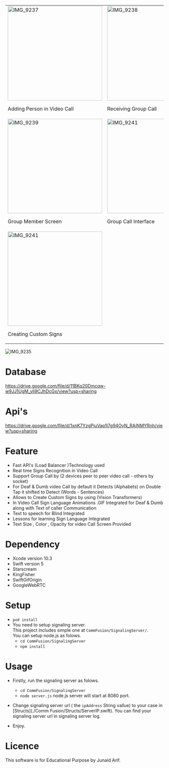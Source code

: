<table>
  <tr>
    <td>
      <img src="https://github.com/junaidbackspace/Video-Call-Sign-Language-Recognition-ASL---BSL-/assets/88697352/6b6cf6b4-9ca7-43a4-a9ee-f026ca3d0f8f" alt="IMG_9237" width="300">
      <p>Adding Person in Video Call</p>
    </td>
    <td>
      <img src="https://github.com/junaidbackspace/Video-Call-Sign-Language-Recognition-ASL---BSL-/assets/88697352/8b5e19fc-75ef-4ba4-81fd-1c80e6a5c4f6" alt="IMG_9238" width="300">
      <p>Receiving Group Call</p>
    </td>
  </tr>
  <tr>
    <td>
      <img src="https://github.com/junaidbackspace/Video-Call-Sign-Language-Recognition-ASL---BSL-/assets/88697352/b54168d7-9afd-4b27-8607-137709cf686d" alt="IMG_9239" width="300">
      <p>Group Member Screen</p>
    </td>
    <td>
      <img src="https://github.com/junaidbackspace/Video-Call-Sign-Language-Recognition-ASL---BSL-/assets/88697352/a24bb2b0-c4af-479d-9020-516b99dbb86d" alt="IMG_9241" width="300">
      <p>Group Call Interface</p>
    </td>
  </tr>
  <tr>
    <td>
      <img src="https://github.com/junaidbackspace/Video-Call-Sign-Language-Recognition-ASL---BSL-/assets/88697352/72a8602c-5e6c-473f-aaf1-4e1c7d8ad378" alt="IMG_9241" width="300">
      <p>Creating Custom Signs</p>
    </td>
  </tr>
</table>

![IMG_9235](https://github.com/junaidbackspace/Video-Call-Sign-Language-Recognition-ASL---BSL-/assets/88697352/72a8602c-5e6c-473f-aaf1-4e1c7d8ad378)




# Database
https://drive.google.com/file/d/11BKq20Dmcqw-w9JJ1UgM_yli9CJhDcGx/view?usp=sharing

# Api's
https://drive.google.com/file/d/1xnK7YzgPjuVap1l7g94OyN_RAiNMYRnh/view?usp=sharing


# Feature

- Fast API's (Load Balancer )Technology used
- Real time Signs Recognition in Video Call
- Support Group Call by (2 devices peer to peer video call - others by socket)
- For Deaf & Dumb video Call by default it Detects (Alphabets) on Double Tap it shifted to Detect (Words - Sentences)
- Allows to Create Custom Signs by using (Vision Transformers)
- In Video Call Sign Language Animations .GIF Integrated for Deaf & Dumb along with Text of caller Communication
- Text to speech for Blind Integrated
- Lessons for learning Sign Language Integrated
- Text Size , Color , Opacity for video Call Screen Provided


# Dependency

- Xcode version 10.3
- Swift version 5
- Starscream
- KingFisher
- SwiftGifOrigin
- GoogleWebRTC

# Setup

- `pod install`
- You need to setup signaling server.  
  This project includes simple one at `CommFusion/SignalingServer/`.  
  You can setup node.js as folows.
  - `cd CommFusion/SignalingServer`
  - `npm install`

# Usage

- Firstly, run the signaling server as folows.
  - `cd CommFusion/SignalingServer`
  - `node server.js`
    node.js server will start at 8080 port.
- Change signaling server url ( the `ipAddress` String vallue) to your case in [Structs](./Comm Fusion/Structs/ServerIP.swift). You can find your signaling server     url in signaling server log.
  
- Enjoy.

# Licence

This software is for Educational Purpose by Junaid Arif.
